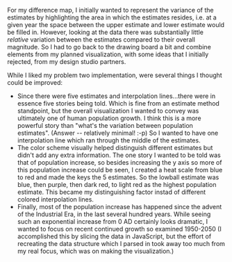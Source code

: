 For my difference map, I initially wanted to represent the variance of the estimates by highlighting the area in which the estimates resides, i.e. at a given year the space between the upper estimate and lower estimate would be filled in. However, looking at the data there was substantially little *relative* variation between the estimates compared to their overall magnitude. So I had to go back to the drawing board a bit and combine elements from my planned visualization, with some ideas that I initially rejected, from my design studio partners.

While I liked my problem two implementation, were several things I thought could be improved:
- Since there were five estimates and interpolation lines...there were in essence five stories being told. Which is fine from an estimate method standpoint, but the overall visualization I wanted to convey was ultimately one of human population growth. I think this is a more powerful story than "what's the variation between population estimates". (Answer -- relatively minimal! :-p) So I wanted to have one interpolation line which ran through the middle of the estimates.
- The color scheme visually helped distinguish different estimates but didn't add any extra information. The one story I wanted to be told was that of population increase, so besides increasing the y axis so more of this population increase could be seen, I created a heat scale from blue to red and made the keys the 5 estimates. So the lowball estimate was blue, then purple, then dark red, to light red as the highest population estimate. This became my distinguishing factor instad of different colored interpolation lines.
- Finally, most of the population increase has happened since the advent of the Industrial Era, in the last several hundred years. While seeing such an exponential increase from 0 AD certainly looks dramatic, I wanted to focus on recent continued growth so examined 1950-2050 (I accomplished this by slicing the data in JavaScript, but the effort of recreating the data structure which I parsed in took away too much from my real focus, which was on making the visualization.)
